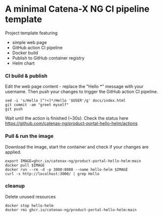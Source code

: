 # A minimal Catena-X NG CI pipeline template

Project template featuring
- simple web page
- GitHub action CI pipeline
- Docker build
- Publish to GitHub container registry
- Helm chart


### CI build & publish

Edit the web page content - replace the "Hello *" message with your username.
Then push your changes to trigger the GitHub action CI pipeline.

    sed -i 's/Hello [^!<]*/Hello '$USER'/g' docs/index.html
    git commit -am "greet myself"
    git push


Wait until the action is finished (~30s). Check the status here
https://github.com/catenax-ng/product-portal-hello-helm/actions


### Pull & run the image

Download the image, start the container and check if your changes are applied.

    export IMAGE=ghcr.io/catenax-ng/product-portal-hello-helm:main
    docker pull $IMAGE
    docker run --rm -d -p 3000:8080 --name hello-helm $IMAGE
    curl -s http://localhost:3000/ | grep Hello


### cleanup

Delete unused resources

    docker stop hello-helm
    docker rmi ghcr.io/catenax-ng/product-portal-hello-helm:main

